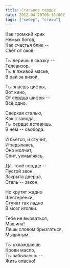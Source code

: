 ```yaml
---
title: Стальное сердце
date: 2012-04-20T06:16:00Z
tags: ["кибер", "стихи"]
---
```


Как громкий крик  
Немых богов,  
Как счастья блик --  
Свет от оков.

Ты веришь в сказку --  
Телевизор,  
Ты в лживой маске,  
В рай за визой.

Ты знаешь цифры,  
Вот кино,  
От сердца шифры --  
Всё одно.

Сверкая сталью,  
Как с завода,  
Ты сердце вставишь.  
В нём -- свобода.

И бьётся, и стучит,  
И задыхаясь,  
Оно молчит,  
Спит, ухмыляясь.

Да, твоё сердце --  
Пустой звон.  
Закрыта дверца,  
Сталь -- закон.

Но крутят жадно  
Шестерёнки,  
Стучат так ладно  
В мозг иголки.

Тебе не вырваться,  
Машина!  
Лишь словом брызгаться,  
Мышиным.

Ты охлаждаешь  
Крови масло,  
Ты забываешь --  
Жить опасно!



